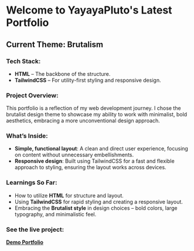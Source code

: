 # Welcome to YayayaPluto's Latest Portfolio

## Current Theme: Brutalism

### Tech Stack:
- **HTML** – The backbone of the structure.
- **TailwindCSS** – For utility-first styling and responsive design.

### Project Overview:
This portfolio is a reflection of my web development journey. I chose the brutalist design theme to showcase my ability to work with minimalist, bold aesthetics, embracing a more unconventional design approach.

### What’s Inside:
- **Simple, functional layout**: A clean and direct user experience, focusing on content without unnecessary embellishments.
- **Responsive design**: Built using TailwindCSS for a fast and flexible approach to styling, ensuring the layout works across devices.

### Learnings So Far:
- How to utilize **HTML** for structure and layout.
- Using **TailwindCSS** for rapid styling and creating a responsive layout.
- Embracing the **Brutalist style** in design choices – bold colors, large typography, and minimalistic feel.

### See the live project:
[**Demo Portfolio**](https://gotta-know-shidiq.vercel.app/)
